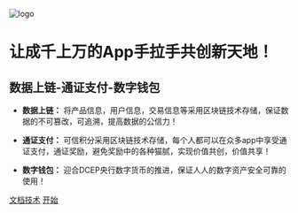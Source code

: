 ![logo](https://www.5idjs.com/images/logo_03.png)

#  让成千上万的App手拉手共创新天地！
## 数据上链-通证支付-数字钱包


* **数据上链：** 将产品信息，用户信息，交易信息等采用区块链技术存储，保证数据的不可篡改，可追溯，提高数据的公信力！ 

* **通证支付：** 可信积分采用区块链技术存储，每个人都可以在众多app中享受通证支付，通证奖励，避免奖励中的各种猫腻，实现价值共创，价值共享！

* **数字钱包：** 迎合DCEP央行数字货币的推进，保证人人的数字资产安全可靠的使用！

[文档技术](https://github.com/docsifyjs/docsify/)
[开始](intro)
